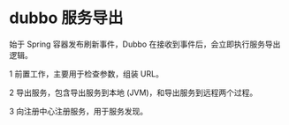 # dubbo 服务导出

 始于 Spring 容器发布刷新事件，Dubbo 在接收到事件后，会立即执行服务导出逻辑。

1 前置工作，主要用于检查参数，组装 URL。

2 导出服务，包含导出服务到本地 (JVM)，和导出服务到远程两个过程。

3 向注册中心注册服务，用于服务发现。

